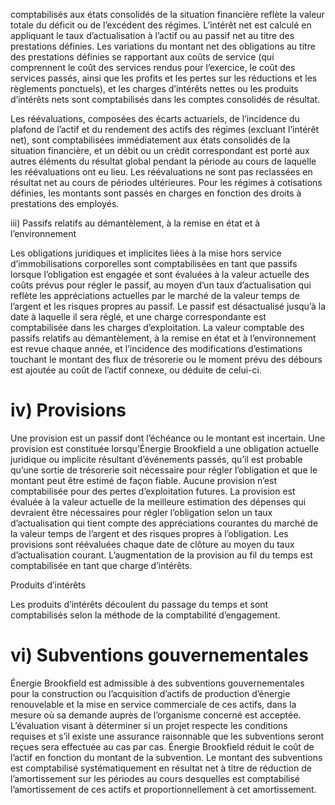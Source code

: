 comptabilisés aux états consolidés de la situation financière reflète la valeur totale du déficit ou de l’excédent des régimes. L’intérêt net est calculé en appliquant le taux d’actualisation à l’actif ou au passif net au titre des prestations définies. Les variations du montant net des obligations au titre des prestations définies se rapportant aux coûts de service (qui comprennent le coût des services rendus pour l’exercice, le coût des services passés, ainsi que les profits et les pertes sur les réductions et les règlements ponctuels), et les charges d’intérêts nettes ou les produits d’intérêts nets sont comptabilisés dans les comptes consolidés de résultat.

Les réévaluations, composées des écarts actuariels, de l’incidence du plafond de l’actif et du rendement des actifs des régimes (excluant l’intérêt net), sont comptabilisées immédiatement aux états consolidés de la situation financière, et un débit ou un crédit correspondant est porté aux autres éléments du résultat global pendant la période au cours de laquelle les réévaluations ont eu lieu. Les réévaluations ne sont pas reclassées en résultat net au cours de périodes ultérieures. Pour les régimes à cotisations définies, les montants sont passés en charges en fonction des droits à prestations des employés.

iii) Passifs relatifs au démantèlement, à la remise en état et à l’environnement

Les obligations juridiques et implicites liées à la mise hors service d’immobilisations corporelles sont comptabilisées en tant que passifs lorsque l’obligation est engagée et sont évaluées à la valeur actuelle des coûts prévus pour régler le passif, au moyen d’un taux d’actualisation qui reflète les appréciations actuelles par le marché de la valeur temps de l’argent et les risques propres au passif. Le passif est désactualisé jusqu’à la date à laquelle il sera réglé, et une charge correspondante est comptabilisée dans les charges d’exploitation. La valeur comptable des passifs relatifs au démantèlement, à la remise en état et à l’environnement est revue chaque année, et l’incidence des modifications d’estimations touchant le montant des flux de trésorerie ou le moment prévu des débours est ajoutée au coût de l’actif connexe, ou déduite de celui-ci.

# iv) Provisions

Une provision est un passif dont l’échéance ou le montant est incertain. Une provision est constituée lorsqu’Énergie Brookfield a une obligation actuelle juridique ou implicite résultant d’événements passés, qu’il est probable qu’une sortie de trésorerie soit nécessaire pour régler l’obligation et que le montant peut être estimé de façon fiable. Aucune provision n’est comptabilisée pour des pertes d’exploitation futures. La provision est évaluée à la valeur actuelle de la meilleure estimation des dépenses qui devraient être nécessaires pour régler l’obligation selon un taux d’actualisation qui tient compte des appréciations courantes du marché de la valeur temps de l’argent et des risques propres à l’obligation. Les provisions sont réévaluées chaque date de clôture au moyen du taux d’actualisation courant. L’augmentation de la provision au fil du temps est comptabilisée en tant que charge d’intérêts.

Produits d’intérêts

Les produits d’intérêts découlent du passage du temps et sont comptabilisés selon la méthode de la comptabilité d’engagement.

# vi) Subventions gouvernementales

Énergie Brookfield est admissible à des subventions gouvernementales pour la construction ou l’acquisition d’actifs de production d’énergie renouvelable et la mise en service commerciale de ces actifs, dans la mesure où sa demande auprès de l’organisme concerné est acceptée. L’évaluation visant à déterminer si un projet respecte les conditions requises et s’il existe une assurance raisonnable que les subventions seront reçues sera effectuée au cas par cas. Énergie Brookfield réduit le coût de l’actif en fonction du montant de la subvention. Le montant des subventions est comptabilisé systématiquement en résultat net à titre de réduction de l’amortissement sur les périodes au cours desquelles est comptabilisé l’amortissement de ces actifs et proportionnellement à cet amortissement.